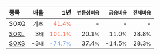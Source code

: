 | **종목** | **배율** | **1년** | **<small>변동성비용</small>** | **<small>금융비용</small>** | **<small>전체비용</small>** |
| :------- | -------: | ------: | --------------: | ------------: | ------------: |
| SOXQ | 기초 | <span style="color: tomato">41.4<small>%</small></span> | - | - | - |
| [SOXL](/soxl/) | 3<small>배</small> | <span style="color: tomato">101.1<small>%</small></span> | 20.1<small>%</small> | 11.0<small>%</small> | 28.8<small>%</small> |
| [SOXS](/soxs/) | -3<small>배</small> | <span style="color: cornflowerblue">-74.7<small>%</small></span> | 37.4<small>%</small> | -14.5<small>%</small> | 28.3<small>%</small> |